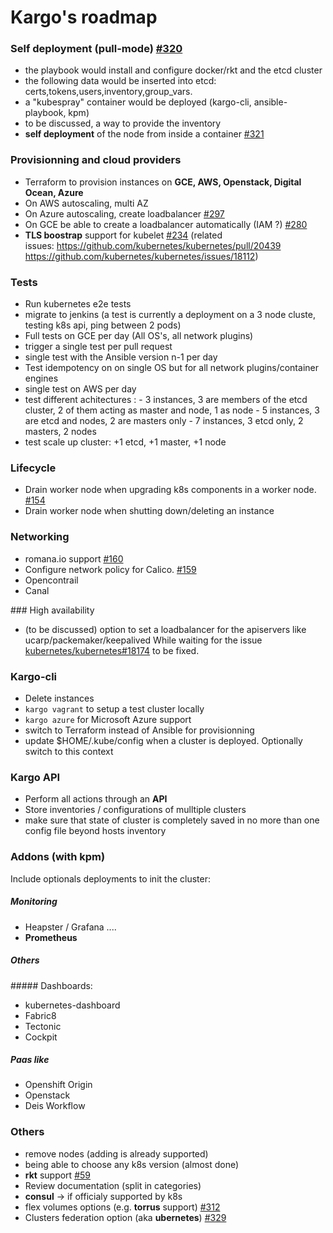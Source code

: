 Kargo's roadmap
=================

### Self deployment (pull-mode) [#320](https://github.com/kubespray/kargo/issues/320)
- the playbook would install and configure docker/rkt and the etcd cluster
- the following data would be inserted into etcd: certs,tokens,users,inventory,group_vars.
- a "kubespray" container would be deployed (kargo-cli, ansible-playbook, kpm)
- to be discussed, a way to provide the inventory
- **self deployment** of the node from inside a container [#321](https://github.com/kubespray/kargo/issues/321)

### Provisionning and cloud providers
- Terraform to provision instances on **GCE, AWS, Openstack, Digital Ocean, Azure**
- On AWS autoscaling, multi AZ
- On Azure autoscaling, create loadbalancer [#297](https://github.com/kubespray/kargo/issues/297)
- On GCE be able to create a loadbalancer automatically (IAM ?) [#280](https://github.com/kubespray/kargo/issues/280)
- **TLS boostrap** support for kubelet [#234](https://github.com/kubespray/kargo/issues/234)
  (related issues: https://github.com/kubernetes/kubernetes/pull/20439 <br>
   https://github.com/kubernetes/kubernetes/issues/18112)

### Tests
- Run kubernetes e2e tests
- migrate to jenkins
(a test is currently a deployment on a 3 node cluste, testing k8s api, ping between 2 pods)
- Full tests on GCE per day (All OS's, all network plugins)
- trigger a single test per pull request
- single test with the Ansible version n-1 per day
- Test idempotency on on single OS but for all network plugins/container engines
- single test on AWS per day
- test different achitectures : 
           - 3 instances, 3 are members of the etcd cluster, 2 of them acting as master and node, 1 as node
           - 5 instances, 3 are etcd and nodes, 2 are masters only
           - 7 instances, 3 etcd only, 2 masters, 2 nodes
- test scale up cluster:  +1 etcd, +1 master, +1 node

### Lifecycle
- Drain worker node when upgrading k8s components in a worker node. [#154](https://github.com/kubespray/kargo/issues/154)
- Drain worker node when shutting down/deleting an instance

### Networking
- romana.io support [#160](https://github.com/kubespray/kargo/issues/160)
- Configure network policy for Calico. [#159](https://github.com/kubespray/kargo/issues/159)
- Opencontrail
- Canal

### High availability
- (to be discussed) option to set a loadbalancer for the apiservers like ucarp/packemaker/keepalived
While waiting for the issue [kubernetes/kubernetes#18174](https://github.com/kubernetes/kubernetes/issues/18174) to be fixed.

### Kargo-cli
- Delete instances
- `kargo vagrant` to setup a test cluster locally
- `kargo azure` for Microsoft Azure support
- switch to Terraform instead of Ansible for provisionning
- update $HOME/.kube/config when a cluster is deployed. Optionally switch to this context

### Kargo API
- Perform all actions through an **API**
- Store inventories / configurations of mulltiple clusters
- make sure that state of cluster is completely saved in no more than one config file beyond hosts inventory 

### Addons (with kpm)
Include optionals deployments to init the cluster:
##### Monitoring
- Heapster / Grafana ....
- **Prometheus**

##### Others
 
##### Dashboards:
 - kubernetes-dashboard
 - Fabric8
 - Tectonic
 - Cockpit

##### Paas like
 - Openshift Origin
 - Openstack
 - Deis Workflow

### Others
- remove nodes  (adding is already supported)
- being able to choose any k8s version (almost done)
- **rkt** support [#59](https://github.com/kubespray/kargo/issues/59)
- Review documentation (split in categories)
- **consul** -> if officialy supported by k8s
- flex volumes options (e.g. **torrus** support) [#312](https://github.com/kubespray/kargo/issues/312)
- Clusters federation option (aka **ubernetes**) [#329](https://github.com/kubespray/kargo/issues/329)
